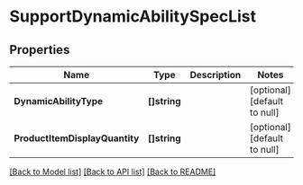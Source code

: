 # SupportDynamicAbilitySpecList

## Properties
Name | Type | Description | Notes
------------ | ------------- | ------------- | -------------
**DynamicAbilityType** | **[]string** |  | [optional] [default to null]
**ProductItemDisplayQuantity** | **[]string** |  | [optional] [default to null]

[[Back to Model list]](../README.md#documentation-for-models) [[Back to API list]](../README.md#documentation-for-api-endpoints) [[Back to README]](../README.md)


